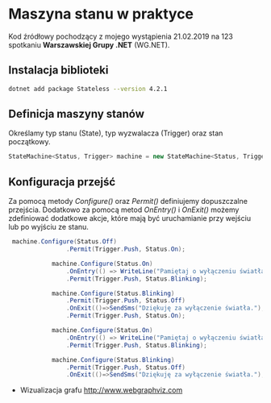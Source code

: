 # Maszyna stanu w praktyce

Kod źródłowy pochodzący z mojego wystąpienia 21.02.2019 na 123 spotkaniu **Warszawskiej Grupy .NET** (WG.NET). 


## Instalacja biblioteki

~~~ bash
dotnet add package Stateless --version 4.2.1
~~~


## Definicja maszyny stanów
Określamy typ stanu (State), typ wyzwalacza (Trigger) oraz stan początkowy.
~~~ csharp
StateMachine<Status, Trigger> machine = new StateMachine<Status, Trigger>(Status.Off);
~~~


## Konfiguracja przejść
Za pomocą metody _Configure()_ oraz _Permit()_ definiujemy dopuszczalne przejścia. Dodatkowo za pomocą metod _OnEntry()_ i _OnExit()_ możemy zdefiniować dodatkowe akcje, które mają być uruchamianie przy wejściu lub po wyjściu ze stanu.

~~~ csharp
 machine.Configure(Status.Off)   
                .Permit(Trigger.Push, Status.On);

            machine.Configure(Status.On)
                .OnEntry(() => WriteLine("Pamiętaj o wyłączeniu światła."), "Powitanie")
                .Permit(Trigger.Push, Status.Blinking);

            machine.Configure(Status.Blinking)
                .Permit(Trigger.Push, Status.Off)
                .OnExit(()=>SendSms("Dziękuję za wyłączenie światła."), "Podziękowanie"); machine.Configure(Status.Off)   
                .Permit(Trigger.Push, Status.On);

            machine.Configure(Status.On)
                .OnEntry(() => WriteLine("Pamiętaj o wyłączeniu światła."), "Powitanie")
                .Permit(Trigger.Push, Status.Blinking);

            machine.Configure(Status.Blinking)
                .Permit(Trigger.Push, Status.Off)
                .OnExit(()=>SendSms("Dziękuję za wyłączenie światła."), "Podziękowanie");
~~~


- Wizualizacja grafu
http://www.webgraphviz.com
